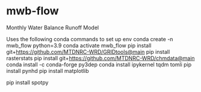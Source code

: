 # mwb-flow
 Monthly Water Balance Runoff Model

 Uses the following conda commands to set up env
conda create -n mwb_flow python=3.9
conda activate mwb_flow
pip install git+https://github.com/MTDNRC-WRD/GRIDtools@main
pip install rasterstats
pip install git+https://github.com/MTDNRC-WRD/chmdata@main
conda install -c conda-forge py3dep
conda install ipykernel tqdm tomli
pip install pynhd
pip install matplotlib

pip install spotpy
